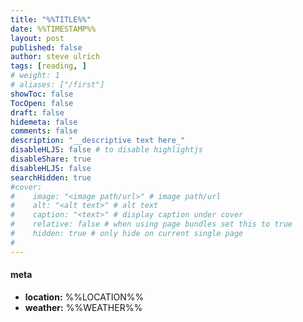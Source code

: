 ```yaml
---
title: "%%TITLE%%"
date: %%TIMESTAMP%%
layout: post
published: false
author: steve ulrich
tags: [reading, ]
# weight: 1
# aliases: ["/first"]
showToc: false
TocOpen: false
draft: false
hidemeta: false
comments: false
description: "__descriptive text here_"
disableHLJS: false # to disable highlightjs
disableShare: true
disableHLJS: false
searchHidden: true
#cover:
#    image: "<image path/url>" # image path/url
#    alt: "<alt text>" # alt text
#    caption: "<text>" # display caption under cover
#    relative: false # when using page bundles set this to true
#    hidden: true # only hide on current single page
#
---
```



#### meta
- **location:** %%LOCATION%%
- **weather:** %%WEATHER%%
